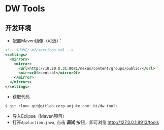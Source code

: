 DW Tools
========

## 开发环境

* 配置Maven镜像（可选）：

```xml
<!-- $HOME/.m2/settings.xml -->
<settings>
  <mirrors>
    <mirror>
      <url>http://10.20.8.31:8081/nexus/content/groups/public/</url>
      <mirrorOf>central</mirrorOf>
    </mirror>
  </mirrors>
</settings>
```

* 获取代码

```bash
$ git clone git@gitlab.corp.anjuke.com:_bi/dw_tools
```

* 导入Eclipse（Maven项目）
* 打开`Appliction.java`, 点击 **调试** 按钮，即可浏览 http://127.0.0.1:8913/tools
